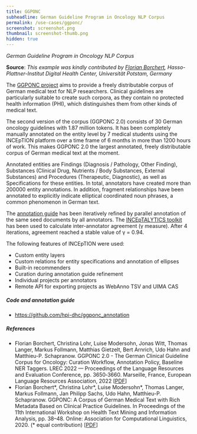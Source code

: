 ```yaml
---
title: GGPONC
subheadline: German Guideline Program in Oncology NLP Corpus
permalink: /use-cases/ggponc/
screenshot: screenshot.png
thumbnail: screenshot-thumb.png
hidden: true
---
```


<i>German Guideline Program in Oncology NLP Corpus</i>


**Source**: <i>This example was kindly contributed by 
<a href="https://florianborchert.de/">Florian Borchert</a>,
 Hasso-Plattner-Institut Digital Health Center, Universität Potstam, Germany</i>

The [GGPONC project][1] aims to provide a freely distributable corpus of German medical text for NLP researchers. Clinical guidelines are particularly suitable to create such corpora, as they contain no protected health information (PHI), which distinguishes them from other kinds of medical text.

The second version of the corpus (GGPONC 2.0) consists of 30 German oncology guidelines with 1.87 million tokens. It has been completely manually annotated on the entity level by 7 medical students using the INCEpTION platform over a time frame of 6 months in more than 1200 hours of work. This makes GGPONC 2.0 the largest annotated, freely distributable corpus of German medical text at the moment.

Annotated entities are Findings (Diagnosis / Pathology, Other Finding), Substances (Clinical Drug, Nutrients / Body Substances, External Substances) and Procedures (Therapeutic, Diagnostic), as well as Specifications for these entities. In total, annotators have created more than 200000 entity annotations. In addition, fragment relationships have been annotated to explicitly indicate elliptical coordinated noun phrases, a common phenomenon in German text.

The [annotation guide][3] has been iteratively refined by parallel annotation of the same seed documents by all annotators. The [INCEpTALYTICS toolkit][2] has been used to calculate inter-annotator agreement (γ measure). After 4 iterations, agreement reached a stable value of γ = 0.94.

The following features of INCEpTION were used:
* Custom entity layers
* Custom relations for entity specifications and annotation of ellipses
* Built-in recommenders
* Curation during annotation guide refinement
* Individual projects per annotators
* Remote API for exporting projects as WebAnno TSV and UIMA CAS

##### Code and annotation guide

* https://github.com/hpi-dhc/ggponc_annotation 

##### References

* Florian Borchert, Christina Lohr, Luise Modersohn, Jonas Witt, Thomas Langer, Markus Follmann, Matthias Gietzelt, Bert Arnrich, Udo Hahn and Matthieu-P. Schapranow. 
  GGPONC 2.0 - The German Clinical Guideline Corpus for Oncology: Curation Workflow, Annotation Policy, Baseline NER Taggers. 
  LREC 2022 — Proceedings of the Language Resources and Evaluation Conference, pp. 3650‑3660. 
  Marseille, France, European Language Resources Association, 2022 
  [[PDF](http://www.lrec-conf.org/proceedings/lrec2022/pdf/2022.lrec-1.389.pdf)]
* Florian Borchert\*, Christina Lohr\*, Luise Modersohn\*, Thomas Langer, Markus Follmann, Jan Philipp Sachs, Udo Hahn, Matthieu-P. Schapranow. 
  GGPONC: A Corpus of German Medical Text with Rich Metadata Based on Clinical Practice Guidelines. 
  In Proceedings of the 11th International Workshop on Health Text Mining and Information Analysis, pp. 38–48. 
  Online: Association for Computational Linguistics, 2020. (\* equal contribution) 
  [[PDF](https://www.aclweb.org/anthology/2020.louhi-1.5)]

[1]: https://www.leitlinienprogramm-onkologie.de/projekte/ggponc-english/
[2]: https://github.com/ltl-ude/inceptalytics
[3]: https://github.com/hpi-dhc/ggponc_annotation 

